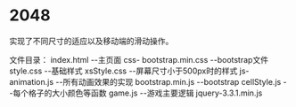# 2048
实现了不同尺寸的适应以及移动端的滑动操作。

文件目录：
index.html --主页面
css-
    bootstrap.min.css --bootstrap文件
    style.css --基础样式
    xsStyle.css --屏幕尺寸小于500px时的样式
js-
    animation.js --所有动画效果的实现
    bootstrap.min.js --bootstrap
    cellStyle.js --每个格子的大小颜色等函数
    game.js --游戏主要逻辑
    jquery-3.3.1.min.js
